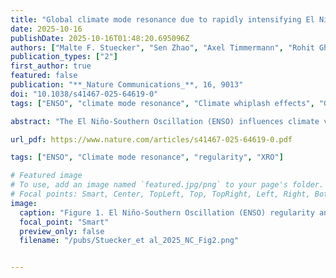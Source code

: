 ```yaml
---
title: "Global climate mode resonance due to rapidly intensifying El Niño-Southern Oscillation"
date: 2025-10-16
publishDate: 2025-10-16T01:48:20.695096Z
authors: ["Malte F. Stuecker", "Sen Zhao", "Axel Timmermann", "Rohit Ghosh", "Tido Semmler", "Sun-Seon Lee", "Ja-Yeon Moon", "Fei-Fei Jin", "Thomas Jung"]
publication_types: ["2"]
first_author: true
featured: false
publication: "**_Nature Communications_**, 16, 9013"
doi: "10.1038/s41467-025-64619-0"
tags: ["ENSO", "climate mode resonance", "Climate whiplash effects", "Global warming", "El Niño"]

abstract: "The El Niño-Southern Oscillation (ENSO) influences climate variability globally, encompassing various other modes of variability, and thus represents a key predictable climate signal on seasonal timescales. Yet, its response to greenhouse warming remains uncertain, with models projecting a range of outcomes. Here, we demonstrate that in response to warming, a state-of-the-art high-resolution climate model simulates a rapid transition from a moderate-amplitude irregular regime, as observed in the current climate, to a highly regular oscillation with intensifying amplitude. This behaviour can be attributed to increasing air-sea feedbacks, which approach criticality in the second half of this century, and growing atmospheric noise. As ENSO intensifies in this model, it synchronizes with other prominent climate modes, such as the North Atlantic Oscillation and the Indian Ocean Dipole, thereby imprinting its regular, predictable variability on them. If realized, this global climate mode resonance would have wide-ranging whiplash impacts on regional hydroclimates."

url_pdf: https://www.nature.com/articles/s41467-025-64619-0.pdf

tags: ["ENSO", "Climate mode resonance", "regularity", "XRO"]

# Featured image
# To use, add an image named `featured.jpg/png` to your page's folder. 
# Focal points: Smart, Center, TopLeft, Top, TopRight, Left, Right, BottomLeft, Bottom, BottomRight.
image:
  caption: "Figure 1. El Niño-Southern Oscillation (ENSO) regularity and amplitude changes in observations, AWI-CM3, and CMIP6 models"
  focal_point: "Smart"
  preview_only: false
  filename: "/pubs/Stuecker_et al_2025_NC_Fig2.png"


---
```


